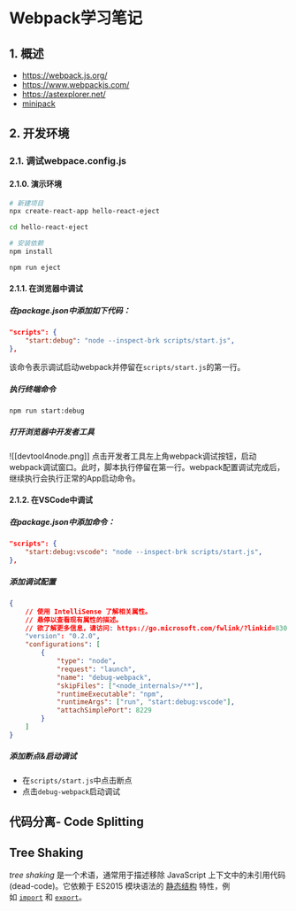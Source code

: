 # Webpack学习笔记

## 1. 概述

- https://webpack.js.org/
- https://www.webpackjs.com/
- https://astexplorer.net/
- [minipack](https://github.com/ronami/minipack)


## 2. 开发环境

### 2.1. 调试webpace.config.js

#### 2.1.0. 演示环境

```sh
# 新建项目
npx create-react-app hello-react-eject

cd hello-react-eject

# 安装依赖
npm install

npm run eject
```

#### 2.1.1. 在浏览器中调试

##### 在package.json中添加如下代码：
```json
"scripts": {
	"start:debug": "node --inspect-brk scripts/start.js",
},
```
该命令表示调试启动webpack并停留在`scripts/start.js`的第一行。

##### 执行终端命令
```sh
npm run start:debug
```

##### 打开浏览器中开发者工具

![[devtool4node.png]]
点击开发者工具左上角webpack调试按钮，启动webpack调试窗口。此时，脚本执行停留在第一行。webpack配置调试完成后，继续执行会执行正常的App启动命令。

#### 2.1.2. 在VSCode中调试

##### 在package.json中添加命令：

```json
"scripts": {
	"start:debug:vscode": "node --inspect-brk scripts/start.js",
},
```

##### 添加调试配置
```json
{
	// 使用 IntelliSense 了解相关属性。
	// 悬停以查看现有属性的描述。	
	// 欲了解更多信息，请访问: https://go.microsoft.com/fwlink/?linkid=830387
	"version": "0.2.0",
	"configurations": [
		{
			"type": "node",	
			"request": "launch",
			"name": "debug-webpack",
			"skipFiles": ["<node_internals>/**"],
			"runtimeExecutable": "npm",
			"runtimeArgs": ["run", "start:debug:vscode"],
			"attachSimplePort": 8229
		}
	]
}
```

##### 添加断点&启动调试

- 在`scripts/start.js`中点击断点
- 点击`debug-webpack`启动调试

## 代码分离- Code Splitting

## Tree Shaking

_tree shaking_ 是一个术语，通常用于描述移除 JavaScript 上下文中的未引用代码(dead-code)。它依赖于 ES2015 模块语法的 [静态结构](http://exploringjs.com/es6/ch_modules.html#static-module-structure) 特性，例如 [`import`](https://developer.mozilla.org/en-US/docs/Web/JavaScript/Reference/Statements/import) 和 [`export`](https://developer.mozilla.org/en-US/docs/Web/JavaScript/Reference/Statements/export)。